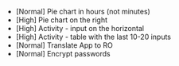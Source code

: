 - [Normal] Pie chart in hours (not minutes)
- [High]   Pie chart on the right
- [High]   Activity - input on the horizontal
- [High]   Activity - table with the last 10-20 inputs
- [Normal] Translate App to RO
- [Normal] Encrypt passwords

